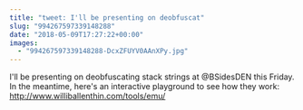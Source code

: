 ```yaml
---
title: "tweet: I'll be presenting on deobfuscat"
slug: "994267597339148288"
date: "2018-05-09T17:27:22+00:00"
images:
  - "994267597339148288-DcxZFUYV0AAnXPy.jpg"
---
```

I'll be presenting on deobfuscating stack strings at @BSidesDEN this Friday. In the meantime, here's an interactive playground to see how they work: http://www.williballenthin.com/tools/emu/ 
